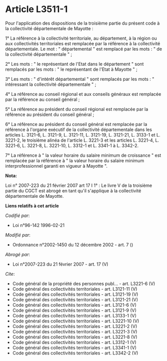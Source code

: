 # Article L3511-1

Pour l'application des dispositions de la troisième partie du présent code à la collectivité départementale de Mayotte : 

1° La référence à la collectivité territoriale, au département, à la région ou aux collectivités territoriales est remplacée
par la référence à la collectivité départementale. Le mot : " départemental " est remplacé par les mots : " de la
collectivité départementale " ; 

2° Les mots : " le représentant de l'Etat dans le département " sont remplacés par les mots : " le représentant de l'Etat à
Mayotte " ; 

3° Les mots : " d'intérêt départemental " sont remplacés par les mots : " intéressant la collectivité départementale " ; 

4° La référence au conseil régional et aux conseils généraux est remplacée par la référence au conseil général ; 

5° La référence au président du conseil régional est remplacée par la référence au président du conseil général ; 

6° La référence au président du conseil général est remplacée par la référence à l'organe exécutif de la collectivité
départementale dans les articles L. 3121-6, L. 3121-9, L. 3121-11, L. 3121-19, L. 3121-21, L. 3133-1 et L. 3221-2, le
troisième alinéa de l'article L. 3221-3 et les articles L. 3221-4, L. 3221-6, L. 3221-8, L. 3221-10, L. 3312-1 et L. 3341-1 à
L. 3342-2. 

7° La référence à " la valeur horaire du salaire minimum de croissance " est remplacée par la référence à " la valeur horaire
du salaire minimum interprofessionnel garanti en vigueur à Mayotte ".

**Nota:**

Loi n° 2007-223 du 21 février 2007 art 17 I 1° : Le livre V de la troisième partie du CGCT est abrogé en tant qu'il
s'applique à la collectivité départementale de Mayotte.

**Liens relatifs à cet article**

_Codifié par_:

  - Loi n°96-142 1996-02-21

_Modifié par_:

  - Ordonnance n°2002-1450 du 12 décembre 2002 - art. 7 ()

_Abrogé par_:

  - Loi n°2007-223 du 21 février 2007 - art. 17 (V)

_Cite_:

  - Code général de la propriété des personnes publ... - art. L3221-6 (V)
  - Code général des collectivités territoriales - art. L3121-11 (V)
  - Code général des collectivités territoriales - art. L3121-19 (V)
  - Code général des collectivités territoriales - art. L3121-21 (V)
  - Code général des collectivités territoriales - art. L3121-6 (V)
  - Code général des collectivités territoriales - art. L3121-9 (V)
  - Code général des collectivités territoriales - art. L3133-1 (V)
  - Code général des collectivités territoriales - art. L3221-10 (V)
  - Code général des collectivités territoriales - art. L3221-2 (V)
  - Code général des collectivités territoriales - art. L3221-3 (V)
  - Code général des collectivités territoriales - art. L3221-8 (V)
  - Code général des collectivités territoriales - art. L3312-1 (V)
  - Code général des collectivités territoriales - art. L3341-1 (V)
  - Code général des collectivités territoriales - art. L3342-2 (V)
